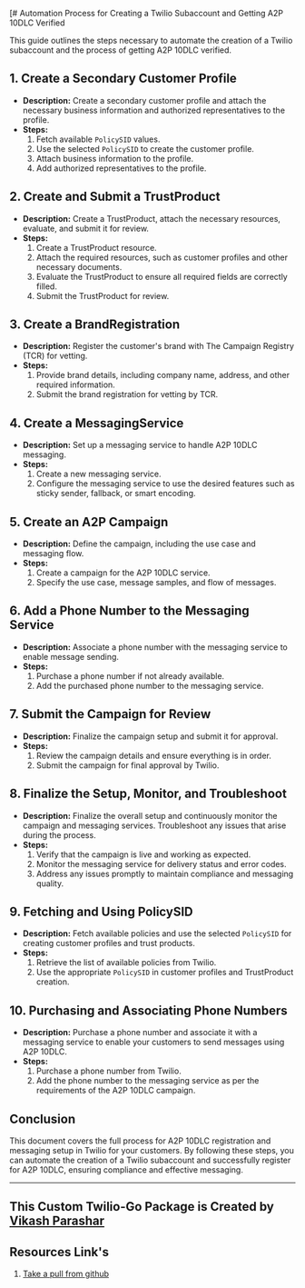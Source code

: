[# Automation Process for Creating a Twilio Subaccount and Getting A2P 10DLC Verified

This guide outlines the steps necessary to automate the creation of a Twilio subaccount and the process of getting A2P 10DLC verified.

## 1. Create a Secondary Customer Profile
- **Description:** Create a secondary customer profile and attach the necessary business information and authorized representatives to the profile.
- **Steps:**
  1. Fetch available `PolicySID` values.
  2. Use the selected `PolicySID` to create the customer profile.
  3. Attach business information to the profile.
  4. Add authorized representatives to the profile.

## 2. Create and Submit a TrustProduct
- **Description:** Create a TrustProduct, attach the necessary resources, evaluate, and submit it for review.
- **Steps:**
  1. Create a TrustProduct resource.
  2. Attach the required resources, such as customer profiles and other necessary documents.
  3. Evaluate the TrustProduct to ensure all required fields are correctly filled.
  4. Submit the TrustProduct for review.

## 3. Create a BrandRegistration
- **Description:** Register the customer's brand with The Campaign Registry (TCR) for vetting.
- **Steps:**
  1. Provide brand details, including company name, address, and other required information.
  2. Submit the brand registration for vetting by TCR.

## 4. Create a MessagingService
- **Description:** Set up a messaging service to handle A2P 10DLC messaging.
- **Steps:**
  1. Create a new messaging service.
  2. Configure the messaging service to use the desired features such as sticky sender, fallback, or smart encoding.

## 5. Create an A2P Campaign
- **Description:** Define the campaign, including the use case and messaging flow.
- **Steps:**
  1. Create a campaign for the A2P 10DLC service.
  2. Specify the use case, message samples, and flow of messages.

## 6. Add a Phone Number to the Messaging Service
- **Description:** Associate a phone number with the messaging service to enable message sending.
- **Steps:**
  1. Purchase a phone number if not already available.
  2. Add the purchased phone number to the messaging service.

## 7. Submit the Campaign for Review
- **Description:** Finalize the campaign setup and submit it for approval.
- **Steps:**
  1. Review the campaign details and ensure everything is in order.
  2. Submit the campaign for final approval by Twilio.

## 8. Finalize the Setup, Monitor, and Troubleshoot
- **Description:** Finalize the overall setup and continuously monitor the campaign and messaging services. Troubleshoot any issues that arise during the process.
- **Steps:**
  1. Verify that the campaign is live and working as expected.
  2. Monitor the messaging service for delivery status and error codes.
  3. Address any issues promptly to maintain compliance and messaging quality.

## 9. Fetching and Using PolicySID
- **Description:** Fetch available policies and use the selected `PolicySID` for creating customer profiles and trust products.
- **Steps:**
  1. Retrieve the list of available policies from Twilio.
  2. Use the appropriate `PolicySID` in customer profiles and TrustProduct creation.

## 10. Purchasing and Associating Phone Numbers
- **Description:** Purchase a phone number and associate it with a messaging service to enable your customers to send messages using A2P 10DLC.
- **Steps:**
  1. Purchase a phone number from Twilio.
  2. Add the phone number to the messaging service as per the requirements of the A2P 10DLC campaign.

## Conclusion
This document covers the full process for A2P 10DLC registration and messaging setup in Twilio for your customers. By following these steps, you can automate the creation of a Twilio subaccount and successfully register for A2P 10DLC, ensuring compliance and effective messaging.

---

## This Custom Twilio-Go Package is Created by **[Vikash Parashar](https://www.linkedin.com/in/vikash-parashar-3152471ba)**
## Resources Link's
1. [Take a pull from github](https://github.com/vikash-parashar/twl-a2p-auto)
